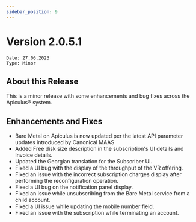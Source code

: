 ```yaml
---
sidebar_position: 9
---
```

# Version 2.0.5.1
```
Date: 27.06.2023
Type: Minor
```

## About this Release

This is a minor release with some enhancements and bug fixes across the Apiculus® system.

## Enhancements and Fixes

- Bare Metal on Apiculus is now updated per the latest API parameter updates introduced by Canonical MAAS
- Added Free disk size description in the subscription's UI details and Invoice details.
- Updated the Georgian translation for the Subscriber UI.
- Fixed a UI bug with the display of the throughput of the VR offering.
- Fixed an issue with the incorrect subscription charges display after performing the reconfiguration operation.
- Fixed a UI bug on the notification panel display.
- Fixed an issue while unsubscribing from the Bare Metal service from a child account.
- Fixed a UI issue while updating the mobile number field.
- Fixed an issue with the subscription while terminating an account.




